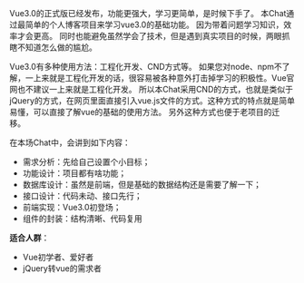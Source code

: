 Vue3.0的正式版已经发布，功能更强大，学习更简单，是时候下手了。
本Chat通过最简单的个人博客项目来学习vue3.0的基础功能。
因为带着问题学习知识，效率才会更高。
同时也能避免虽然学会了技术，但是遇到真实项目的时候，两眼抓瞎不知道怎么做的尴尬。

Vue3.0有多种使用方法：工程化开发、CND方式等。
如果您对node、npm不了解，一上来就是工程化开发的话，很容易被各种意外打击掉学习的积极性。Vue官网也不建议一上来就是工程化开发。
所以本Chat采用CND的方式，也就是类似于jQuery的方式，在网页里面直接引入vue.js文件的方式。这种方式的特点就是简单易懂，可以直接了解vue的基础的使用方法。
另外这种方式也便于老项目的迁移。

在本场Chat中，会讲到如下内容：

* 需求分析：先给自己设置个小目标；
* 功能设计：项目都有啥功能；
* 数据库设计：虽然是前端，但是基础的数据结构还是需要了解一下；
* 接口设计：代码未动、接口先行；
* 前端实现：Vue3.0初登场；
* 组件的封装：结构清晰、代码复用

**适合人群**：
* Vue初学者、爱好者
* jQuery转vue的需求者